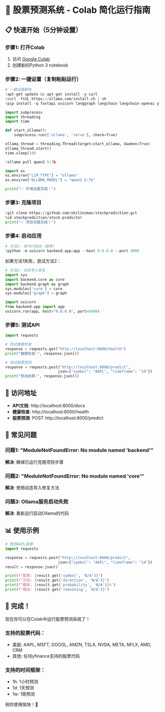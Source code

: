 # 🚀 股票预测系统 - Colab 简化运行指南

## 📋 快速开始（5分钟设置）

### 步骤1: 打开Colab
1. 访问 [Google Colab](https://colab.research.google.com/)
2. 创建新的Python 3 notebook

### 步骤2: 一键设置（复制粘贴运行）

```python
# 一键设置脚本
!apt-get update && apt-get install -y curl
!curl -fsSL https://ollama.com/install.sh | sh
!pip install -q fastapi uvicorn langgraph langchain langchain-openai yfinance pandas numpy ta pydantic python-multipart python-dotenv httpx aiofiles pyarrow alpha-vantage requests aiohttp ollama

import subprocess
import threading
import time

def start_ollama():
    subprocess.run(['ollama', 'serve'], check=True)

ollama_thread = threading.Thread(target=start_ollama, daemon=True)
ollama_thread.start()
time.sleep(10)

!ollama pull qwen2.5:7b

import os
os.environ["LLM_TYPE"] = "ollama"
os.environ["OLLAMA_MODEL"] = "qwen2.5:7b"

print("✅ 环境设置完成！")
```

### 步骤3: 克隆项目

```python
!git clone https://github.com/shilinzmax/stockprediction.git
%cd stockprediction/stock-predictor
print("✅ 项目克隆完成！")
```

### 步骤4: 启动应用

```python
# 方法1: 命令行启动（推荐）
!python -m uvicorn backend.app:app --host 0.0.0.0 --port 8000
```

如果方法1失败，尝试方法2：

```python
# 方法2: 动态导入修复
import sys
import backend.core as core
import backend.graph as graph
sys.modules['core'] = core
sys.modules['graph'] = graph

import uvicorn
from backend.app import app
uvicorn.run(app, host="0.0.0.0", port=8000)
```

### 步骤5: 测试API

```python
import requests

# 测试健康检查
response = requests.get("http://localhost:8000/health")
print("健康检查:", response.json())

# 测试股票预测
response = requests.post("http://localhost:8000/predict", 
                        json={"symbol": "AAPL", "timeframe": "1d"})
print("预测结果:", response.json())
```

## 🎯 访问地址

- **API文档**: http://localhost:8000/docs
- **健康检查**: http://localhost:8000/health
- **股票预测**: POST http://localhost:8000/predict

## 🔧 常见问题

### 问题1: "ModuleNotFoundError: No module named 'backend'"
**解决**: 确保已运行克隆项目步骤

### 问题2: "ModuleNotFoundError: No module named 'core'"
**解决**: 使用动态导入修复方法

### 问题3: Ollama服务启动失败
**解决**: 重新运行启动Ollama的代码

## 📊 使用示例

```python
# 预测AAPL股票
import requests

response = requests.post("http://localhost:8000/predict", 
                        json={"symbol": "AAPL", "timeframe": "1d"})
result = response.json()

print(f"股票: {result.get('symbol', 'N/A')}")
print(f"方向: {result.get('direction', 'N/A')}")
print(f"概率: {result.get('probability', 'N/A')}%")
print(f"理由: {result.get('reasoning', 'N/A')}")
```

## 🎉 完成！

现在你可以在Colab中运行股票预测系统了！

### 支持的股票代码：
- 美股: AAPL, MSFT, GOOGL, AMZN, TSLA, NVDA, META, NFLX, AMD, CRM
- 其他: 任何yfinance支持的股票代码

### 支持的时间框架：
- 1h: 1小时预测
- 1d: 1天预测  
- 1w: 1周预测

祝你使用愉快！🚀
